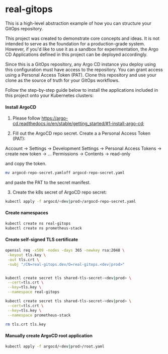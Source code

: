 # real-gitops

This is a high-level abstraction example of how you can structure your GitOps repository.

This project was created to demonstrate core concepts and ideas. It is not intended to serve as the foundation for a production-grade system.
However, if you'd like to use it as a sandbox for experimentation, the Argo CD Applications defined in this project can be deployed accordingly.

Since this is a GitOps repository, any Argo CD instance you deploy using this configuration must have access to the repository.
You can grant access using a Personal Access Token (PAT). Clone this repository and use your clone as the source of truth for your GitOps workflows.

Follow the step-by-step guide below to install the applications included in this project onto your Kubernetes clusters:

#### Install ArgoCD

1. Please follow https://argo-cd.readthedocs.io/en/stable/getting_started/#1-install-argo-cd;

2. Fill out the ArgoCD repo secret. Create a a Personal Access Token (PAT):

Account -> Settings -> Development Settings -> Personal Access Tokens -> create new token -> ... Permissions -> Contents -> read-only

and copy the token.

```sh
mv argocd-repo-secret.yamloff argocd-repo-secret.yaml
```

and paste the PAT to the secret manifest.

3. Create the k8s secret of ArgoCD repo secret:

```sh
kubectl apply -f argocd/<dev|prod>/argocd-repo-secret.yaml
```

#### Create namespaces

```sh
kubectl create ns real-gitops
kubectl create ns prometheus-stack
```

#### Create self-signed TLS certificate

```sh
openssl req -x509 -nodes -days 365 -newkey rsa:2048 \
 -keyout tls.key \
 -out tls.crt \
 -subj "/CN=real-gitops.dev/O=real-gitops.<dev|prod>"


kubectl create secret tls shared-tls-secret-<dev|prod> \
 --cert=tls.crt \
 --key=tls.key \
 --namespace real-gitops

kubectl create secret tls shared-tls-secret-<dev|prod> \
 --cert=tls.crt \
 --key=tls.key \
 --namespace prometheus-stack

rm tls.crt tls.key
```

#### Manually create ArgoCD root application

```sh
kubectl apply -f argocd/<dev|prod>/root.yaml
```
